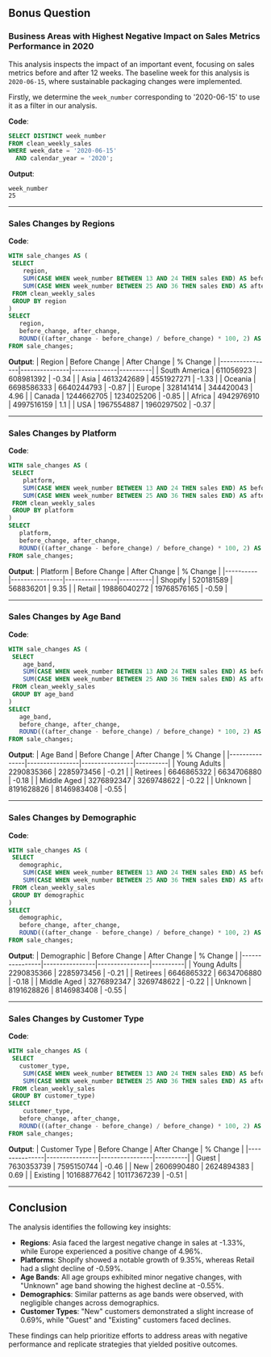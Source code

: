 ## Bonus Question

### Business Areas with Highest Negative Impact on Sales Metrics Performance in 2020

This analysis inspects the impact of an important event, focusing on sales metrics before and after 12 weeks. 
The baseline week for this analysis is `2020-06-15`, where sustainable packaging changes were implemented.

Firstly, we determine the `week_number` corresponding to '2020-06-15' to use it as a filter in our analysis.

**Code**:
```sql
SELECT DISTINCT week_number
FROM clean_weekly_sales
WHERE week_date = '2020-06-15' 
  AND calendar_year = '2020';
```

**Output**:
```
week_number
25
```

---

### Sales Changes by Regions

**Code**:
```sql
WITH sale_changes AS (
 SELECT
    region, 
    SUM(CASE WHEN week_number BETWEEN 13 AND 24 THEN sales END) AS before_change,
    SUM(CASE WHEN week_number BETWEEN 25 AND 36 THEN sales END) AS after_change
 FROM clean_weekly_sales    
 GROUP BY region
)
SELECT
   region,
   before_change, after_change,
   ROUND(((after_change - before_change) / before_change) * 100, 2) AS pcnt_change
FROM sale_changes;
```

**Output**:
| Region         | Before Change | After Change | % Change |
|----------------|---------------|--------------|----------|
| South America  | 611056923     | 608981392    | -0.34    |
| Asia           | 4613242689    | 4551927271   | -1.33    |
| Oceania        | 6698586333    | 6640244793   | -0.87    |
| Europe         | 328141414     | 344420043    | 4.96     |
| Canada         | 1244662705    | 1234025206   | -0.85    |
| Africa         | 4942976910    | 4997516159   | 1.1      |
| USA            | 1967554887    | 1960297502   | -0.37    |

---

### Sales Changes by Platform

**Code**:
```sql
WITH sale_changes AS (
 SELECT
    platform, 
    SUM(CASE WHEN week_number BETWEEN 13 AND 24 THEN sales END) AS before_change,
    SUM(CASE WHEN week_number BETWEEN 25 AND 36 THEN sales END) AS after_change
 FROM clean_weekly_sales    
 GROUP BY platform
)
SELECT
   platform,
   before_change, after_change,
   ROUND(((after_change - before_change) / before_change) * 100, 2) AS pcnt_change
FROM sale_changes;
```

**Output**:
| Platform | Before Change  | After Change   | % Change |
|----------|----------------|----------------|----------|
| Shopify  | 520181589      | 568836201      | 9.35     |
| Retail   | 19886040272    | 19768576165    | -0.59    |

---

### Sales Changes by Age Band

**Code**:
```sql
WITH sale_changes AS (
 SELECT
    age_band, 
    SUM(CASE WHEN week_number BETWEEN 13 AND 24 THEN sales END) AS before_change,
    SUM(CASE WHEN week_number BETWEEN 25 AND 36 THEN sales END) AS after_change
 FROM clean_weekly_sales    
 GROUP BY age_band
)
SELECT
   age_band,
   before_change, after_change,
   ROUND(((after_change - before_change) / before_change) * 100, 2) AS pcnt_change
FROM sale_changes;
```

**Output**:
| Age Band      | Before Change  | After Change   | % Change |
|---------------|----------------|----------------|----------|
| Young Adults  | 2290835366     | 2285973456     | -0.21    |
| Retirees      | 6646865322     | 6634706880     | -0.18    |
| Middle Aged   | 3276892347     | 3269748622     | -0.22    |
| Unknown       | 8191628826     | 8146983408     | -0.55    |

---

### Sales Changes by Demographic

**Code**:
```sql
WITH sale_changes AS (
 SELECT
   demographic, 
    SUM(CASE WHEN week_number BETWEEN 13 AND 24 THEN sales END) AS before_change,
    SUM(CASE WHEN week_number BETWEEN 25 AND 36 THEN sales END) AS after_change
 FROM clean_weekly_sales    
 GROUP BY demographic
)
SELECT
   demographic,
   before_change, after_change,
   ROUND(((after_change - before_change) / before_change) * 100, 2) AS pcnt_change
FROM sale_changes;
```

**Output**:
| Demographic    | Before Change  | After Change   | % Change |
|----------------|----------------|----------------|----------|
| Young Adults   | 2290835366     | 2285973456     | -0.21    |
| Retirees       | 6646865322     | 6634706880     | -0.18    |
| Middle Aged    | 3276892347     | 3269748622     | -0.22    |
| Unknown        | 8191628826     | 8146983408     | -0.55    |

---

### Sales Changes by Customer Type

**Code**:
```sql
WITH sale_changes AS (
 SELECT
   customer_type, 
    SUM(CASE WHEN week_number BETWEEN 13 AND 24 THEN sales END) AS before_change,
    SUM(CASE WHEN week_number BETWEEN 25 AND 36 THEN sales END) AS after_change
 FROM clean_weekly_sales    
 GROUP BY customer_type)
SELECT
    customer_type,
   before_change, after_change,
   ROUND(((after_change - before_change) / before_change) * 100, 2) AS pcnt_change
FROM sale_changes;
```

**Output**:
| Customer Type | Before Change  | After Change   | % Change |
|---------------|----------------|----------------|----------|
| Guest         | 7630353739     | 7595150744     | -0.46    |
| New           | 2606990480     | 2624894383     | 0.69     |
| Existing      | 10168877642    | 10117367239    | -0.51    |

---

## Conclusion

The analysis identifies the following key insights:

- **Regions**: Asia faced the largest negative change in sales at -1.33%, while Europe experienced a positive change of 4.96%.
- **Platforms**: Shopify showed a notable growth of 9.35%, whereas Retail had a slight decline of -0.59%.
- **Age Bands**: All age groups exhibited minor negative changes, with "Unknown" age band showing the highest decline at -0.55%.
- **Demographics**: Similar patterns as age bands were observed, with negligible changes across demographics.
- **Customer Types**: "New" customers demonstrated a slight increase of 0.69%, while "Guest" and "Existing" customers faced declines.

These findings can help prioritize efforts to address areas with negative performance and replicate strategies that yielded positive outcomes.
